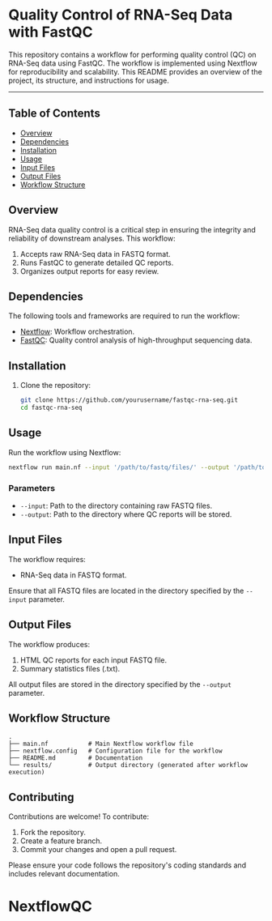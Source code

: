 # Quality Control of RNA-Seq Data with FastQC

This repository contains a workflow for performing quality control (QC) on RNA-Seq data using FastQC. The workflow is implemented using Nextflow for reproducibility and scalability. This README provides an overview of the project, its structure, and instructions for usage.

---

## Table of Contents

- [Overview](#overview)
- [Dependencies](#dependencies)
- [Installation](#installation)
- [Usage](#usage)
- [Input Files](#input-files)
- [Output Files](#output-files)
- [Workflow Structure](#workflow-structure)


## Overview

RNA-Seq data quality control is a critical step in ensuring the integrity and reliability of downstream analyses. This workflow:

1. Accepts raw RNA-Seq data in FASTQ format.
2. Runs FastQC to generate detailed QC reports.
3. Organizes output reports for easy review.

## Dependencies

The following tools and frameworks are required to run the workflow:

- [Nextflow](https://www.nextflow.io/): Workflow orchestration.
- [FastQC](https://www.bioinformatics.babraham.ac.uk/projects/fastqc/): Quality control analysis of high-throughput sequencing data.

## Installation

1. Clone the repository:

   ```bash
   git clone https://github.com/yourusername/fastqc-rna-seq.git
   cd fastqc-rna-seq
   ```
## Usage

Run the workflow using Nextflow:

```bash
nextflow run main.nf --input '/path/to/fastq/files/' --output '/path/to/output/'
```

### Parameters

- `--input`: Path to the directory containing raw FASTQ files.
- `--output`: Path to the directory where QC reports will be stored.

## Input Files

The workflow requires:

- RNA-Seq data in FASTQ format.

Ensure that all FASTQ files are located in the directory specified by the `--input` parameter.

## Output Files

The workflow produces:

1. HTML QC reports for each input FASTQ file.
2. Summary statistics files (.txt).

All output files are stored in the directory specified by the `--output` parameter.

## Workflow Structure

```plaintext
.
├── main.nf           # Main Nextflow workflow file
├── nextflow.config   # Configuration file for the workflow
├── README.md         # Documentation
└── results/          # Output directory (generated after workflow execution)
```

## Contributing

Contributions are welcome! To contribute:

1. Fork the repository.
2. Create a feature branch.
3. Commit your changes and open a pull request.

Please ensure your code follows the repository's coding standards and includes relevant documentation.

# NextflowQC
